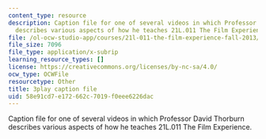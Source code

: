 ```yaml
---
content_type: resource
description: Caption file for one of several videos in which Professor David Thorburn
  describes various aspects of how he teaches 21L.011 The Film Experience.
file: /ol-ocw-studio-app/courses/21l-011-the-film-experience-fall-2013/58e91cd7e172662c7019f0eee6226dac_tg_1R6CDIa0.srt
file_size: 7096
file_type: application/x-subrip
learning_resource_types: []
license: https://creativecommons.org/licenses/by-nc-sa/4.0/
ocw_type: OCWFile
resourcetype: Other
title: 3play caption file
uid: 58e91cd7-e172-662c-7019-f0eee6226dac
---
```

Caption file for one of several videos in which Professor David Thorburn describes various aspects of how he teaches 21L.011 The Film Experience.